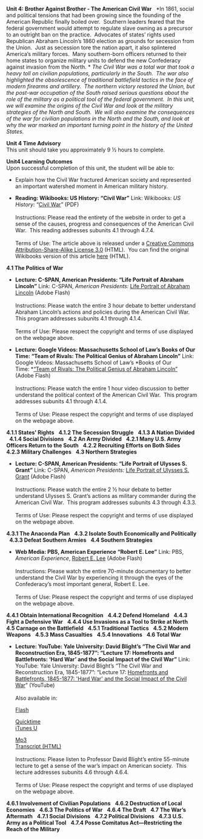 **Unit 4: Brother Against Brother - The American Civil War** <span
id="4"></span> 
*In 1861, social and political tensions that had been growing since the
founding of the American Republic finally boiled over.  Southern leaders
feared that the federal government would attempt to regulate slave
owning as a precursor to an outright ban on the practice.  Advocates of
states’ rights used Republican Abraham Lincoln’s 1860 election as
grounds for secession from the Union.  Just as secession tore the nation
apart, it also splintered America’s military forces.  Many southern-born
officers returned to their home states to organize military units to
defend the new Confederacy against invasion from the North. * *The Civil
War was a total war that took a heavy toll on civilian populations,
particularly in the South.  The war also highlighted the obsolescence of
traditional battlefield tactics in the face of modern firearms and
artillery.  The northern victory restored the Union, but the post-war
occupation of the South raised serious questions about the role of the
military as a political tool of the federal government.  In this unit,
we will examine the origins of the Civil War and look at the military
strategies of the North and South.  We will also examine the
consequences of the war for civilian populations in the North and the
South, and look at why the war marked an important turning point in the
history of the United States.*

**Unit 4 Time Advisory**  
This unit should take you approximately 9 ½ hours to complete.  

<span id="cke_bm_537E" style="display: none; "> </span>

**Unit4 Learning Outcomes**  
Upon successful completion of this unit, the student will be able to:

-   Explain how the Civil War fractured American society and represented
    an important watershed moment in American military history.

-   **Reading: Wikibooks: US History: “Civil War”**
    Link: Wikibooks: *US History:* “[Civil
    War](https://resources.saylor.org/archived/wp-content/uploads/2011/03/US-History_Civil-war.pdf)”
    (PDF)  
        
     Instructions: Please read the entirety of the website in order to
    get a sense of the causes, progress and consequences of the American
    Civil War.  This reading addresses subunits 4.1 through 4.7.4.  
        
     Terms of Use: The article above is released under a [Creative
    Commons Attribution-Share-Alike License
    3.0](http://creativecommons.org/licenses/by-sa/3.0/) (HTML).  You
    can find the original Wikibooks version of this article
    [here](http://en.wikibooks.org/wiki/US_History/Civil_War) (HTML).

**4.1 The Politics of War** <span id="4.1"></span> 
-   **Lecture: C-SPAN, American Presidents: “Life Portrait of Abraham
    Lincoln”**
    Link: C-SPAN, *American Presidents:* [Life Portrait of Abraham
    Lincoln](http://www.c-spanvideo.org/program/AbrahamLi) (Adobe
    Flash)  
        
     Instructions: Please watch the entire 3 hour debate to better
    understand Abraham Lincoln’s actions and policies during the
    American Civil War.  This program addresses subunits 4.1 through
    4.1.4.  
        
     Terms of Use: Please respect the copyright and terms of use
    displayed on the webpage above.

-   **Lecture: Google Videos: Massachusetts School of Law’s Books of Our
    Time: “Team of Rivals: The Political Genius of Abraham Lincoln”**
    Link: Google Videos: Massachusetts School of Law’s *Books of Our
    Time: *[“Team of Rivals: The Political Genius of Abraham
    Lincoln](http://www.youtube.com/watch?v=inwPKoGR-xo)[<span
    style="display: none;">  </span>](http://www.youtube.com/watch?v=inwPKoGR-xo)[”](http://www.youtube.com/watch?v=inwPKoGR-xo)<span
    style="display: none;">  </span> (Adobe Flash)  
        
     Instructions: Please watch the entire 1 hour video discussion to
    better understand the political context of the American Civil War. 
    This program addresses subunits 4.1 through 4.1.4.  
        
     Terms of Use: Please respect the copyright and terms of use
    displayed on the webpage above.    

**4.1.1 States' Rights** <span id="4.1.1"></span> 
**4.1.2 The Secession Struggle** <span id="4.1.2"></span> 
**4.1.3 A Nation Divided** <span id="4.1.3"></span> 
**4.1.4 Social Divisions** <span id="4.1.4"></span> 
**4.2 An Army Divided** <span id="4.2"></span> 
**4.2.1 Many U.S. Army Officers Return to the South** <span
id="4.2.1"></span> 
**4.2.2 Recruiting Efforts on Both Sides** <span id="4.2.2"></span> 
**4.2.3 Military Challenges** <span id="4.2.3"></span> 
**4.3 Northern Strategies** <span id="4.3"></span> 
-   **Lecture: C-SPAN, American Presidents: “Life Portrait of Ulysses S.
    Grant”**
    Link: C-SPAN, *American Presidents:* [Life Portrait of Ulysses S.
    Grant](http://www.c-spanvideo.org/program/SGrant) (Adobe Flash)  
        
     Instructions: Please watch the entire 2 ½ hour debate to better
    understand Ulysses S. Grant’s actions as military commander during
    the American Civil War.  This program addresses subunits 4.3 through
    4.3.3.  
        
     Terms of Use: Please respect the copyright and terms of use
    displayed on the webpage above.

**4.3.1 The Anaconda Plan** <span id="4.3.1"></span> 
**4.3.2 Isolate South Economically and Politically** <span
id="4.3.2"></span> 
**4.3.3 Defeat Southern Armies** <span id="4.3.3"></span> 
**4.4 Southern Strategies** <span id="4.4"></span> 
-   **Web Media: PBS, American Experience “Robert E. Lee”**
    Link: PBS, *American Experience*, [Robert E.
    Lee](http://www.pbs.org/wgbh/americanexperience/films/lee/player/)
    (Adobe Flash)  
        
     Instructions: Please watch the entire 70-minute documentary to
    better understand the Civil War by experiencing it through the eyes
    of the Confederacy’s most important general, Robert E. Lee.  
        
     Terms of Use: Please respect the copyright and terms of use
    displayed on the webpage above.

**4.4.1 Obtain International Recognition** <span id="4.4.1"></span> 
**4.4.2 Defend Homeland** <span id="4.4.2"></span> 
**4.4.3 Fight a Defensive War** <span id="4.4.3"></span> 
**4.4.4 Use Invasions as a Tool to Strike at North** <span
id="4.4.4"></span> 
**4.5 Carnage on the Battlefield** <span id="4.5"></span> 
**4.5.1 Traditional Tactics** <span id="4.5.1"></span> 
**4.5.2 Modern Weapons** <span id="4.5.2"></span> 
**4.5.3 Mass Casualties** <span id="4.5.3"></span> 
**4.5.4 Innovations** <span id="4.5.4"></span> 
**4.6 Total War** <span id="4.6"></span> 
-   **Lecture: YouTube: Yale University: David Blight’s “The Civil War
    and Reconstruction Era, 1845-1877”: “Lecture 17: Homefronts and
    Battlefronts: ‘Hard War’ and the Social Impact of the Civil War”**
    Link: YouTube: Yale University: David Blight’s “The Civil War and
    Reconstruction Era, 1845-1877”: “Lecture 17: [Homefronts and
    Battlefronts, 1845-1877: 'Hard War' and the Social Impact of the
    Civil
    War](http://www.youtube.com/watch?v=l0eKDsTWPv0&p=BCF745241DEDE97B&playnext=1&index=16)”
    (YouTube)  
                  
     Also available in:  

    [Flash](http://openmedia.yale.edu/projects/media_viewer/video_viewer2.php?window_size=medium&type=flv&title=HIST%20119%20-%20Lecture%2017%20-%20Prof.%20David%20Blight&path=%2Fcourses%2Fspring08%2Fhist119%2Fflash%2Fhist119_17_032508)  

    [Quicktime](http://openmedia.yale.edu/projects/media_viewer/video_viewer2.php?window_size=large&type=mov&title=HIST%20119%20-%20Lecture%2017%20-%20Prof.%20David%20Blight&path=%2Fcourses%2Fspring08%2Fhist119%2Fmov%2Fhist119_17_032508.mov)  
     [iTunes U<span style="display: none;"> </span><span
    style="display: none;"> </span>](http://deimos3.apple.com/WebObjects/Core.woa/Browse/yale.edu-dz.2821767620?i=1168022318)<span
    style="display: none;"> </span><span style="display: none;">
    </span>  

    [Mp3](http://openmedia.yale.edu/projects/media_viewer/video_viewer2.php?window_size=audio&type=mp3&title=HIST%20119%20-%20Lecture%2017%20-%20Prof.%20David%20Blight&path=%2Fcourses%2Fspring08%2Fhist119%2Fmp3%2Fhist119_17_032508.mp3)  
     [Transcript (HTML)](http://oyc.yale.edu/transcript/558/hist-119)  
        
     Instructions: Please listen to Professor David Blight’s entire
    55-minute lecture to get a sense of the war’s impact on American
    society.  This lecture addresses subunits 4.6 through 4.6.4.  
        
     Terms of Use: Please respect the copyright and terms of use
    displayed on the webpage above.

**4.6.1 Involvement of Civilian Populations** <span id="4.6.1"></span> 
**4.6.2 Destruction of Local Economies** <span id="4.6.2"></span> 
**4.6.3 The Politics of War** <span id="4.6.3"></span> 
**4.6.4 The Draft** <span id="4.6.4"></span> 
**4.7 The War’s Aftermath** <span id="4.7"></span> 
**4.7.1 Social Divisions** <span id="4.7.1"></span> 
**4.7.2 Political Divisions** <span id="4.7.2"></span> 
**4.7.3 U.S. Army as a Political Tool** <span id="4.7.3"></span> 
**4.7.4 Posse Comitatus Act—Restricting the Reach of the Military**
<span id="4.7.4"></span> 
